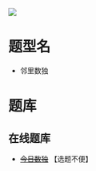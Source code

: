 ![](https://cn.sudoku.today/pic/04/neighboursudoku/68931_255411.png)

# 题型名

- 邻里数独

# 题库

## 在线题库

- ~~[今日数独]~~ 【选题不便】

[今日数独]: https://cn.sudoku.today/g-neighbourship-sudoku/